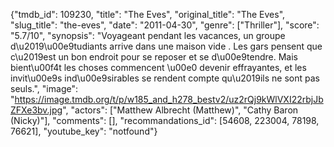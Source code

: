 {"tmdb_id": 109230, "title": "The Eves", "original_title": "The Eves", "slug_title": "the-eves", "date": "2011-04-30", "genre": ["Thriller"], "score": "5.7/10", "synopsis": "Voyageant pendant les vacances, un groupe d\u2019\u00e9tudiants arrive dans une maison vide . Les gars pensent que c\u2019est un bon endroit pour se reposer et se d\u00e9tendre. Mais bient\u00f4t les choses commencent \u00e0 devenir effrayantes, et les invit\u00e9s ind\u00e9sirables se rendent compte qu\u2019ils ne sont pas seuls.", "image": "https://image.tmdb.org/t/p/w185_and_h278_bestv2/uz2rQj9kWlVXI22rbjJbZFXe3bv.jpg", "actors": ["Matthew Albrecht (Matthew)", "Cathy Baron (Nicky)"], "comments": [], "recommandations_id": [54608, 223004, 78198, 76621], "youtube_key": "notfound"}